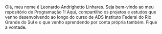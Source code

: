 Olá, meu nome é Leonardo Andrighetto Linhares.
Seja bem-vindo ao meu repositório de Programação 1! 
Aqui, compartilho os projetos e estudos que venho desenvolvendo ao longo do curso de ADS Instituto Federal do Rio Grande do Sul 
e o que venho aprendendo por conta própria também. Fique a vontade.
